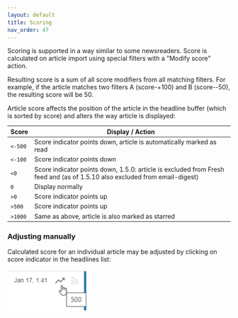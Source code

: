 ```yaml
---
layout: default
title: Scoring
nav_order: 47
---
```


Scoring is supported in a way similar to some newsreaders. Score is calculated
on article import using special filters with a "Modify score" action.

Resulting score is a sum of all score modifiers from all matching filters. For
example, if the article matches two filters A (score-+100) and B (score--50),
the resulting score will be 50.

Article score affects the position of the article in the headline buffer (which
is sorted by score) and alters the way article is displayed:

| Score | Display / Action |
|-------|------------------|
| `<-500` | Score indicator points down, article is automatically marked as read
| `<-100` | Score indicator points down
| `<0`    | Score indicator points down, 1.5.0: article is excluded from Fresh feed and (as of 1.5.10 also excluded from email-digest) |
|   `0`   | Display normally |
| `>0`    | Score indicator points up |
| `>500`  | Score indicator points up |
| `>1000` | Same as above, article is also marked as starred |

### Adjusting manually

Calculated score for an individual article may be adjusted by clicking on score
indicator in the headlines list:

![](../images/score_indicator2.png)
